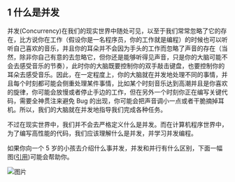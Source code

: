 ﻿## 1 什么是并发 ##

并发(Concurrency)在我们的现实世界中随处可见，以至于我们常常忽略了它的存在，比方说你在工作（假设你是一名程序员，你的工作就是编程）的时候也可以听听自己喜欢的音乐，并且你的耳朵并不会因为手头的工作而忽略了声音的存在（当然，除非你自己有意的去忽略它，但你还是能够听得见声音，只是你的大脑可能不会去感受音乐的节奏），此时你的大脑既要控制你的双手敲击键盘，也要控制你的耳朵去感受音乐。因此，在一定程度上，你的大脑就在并发地处理不同的事情，并且每个时刻都可能会侧重处理某件事情，比如某个时刻音乐达到高潮并且是你喜欢的旋律，你可能会放慢或者停止手边的工作，但在另外一个时刻你正在编写关键代码，需要全神贯注来避免 Bug 的出现，你可能会把声音调小一点或者干脆摘掉耳机。所以，我们的大脑就在并发地指导我们完成各种任务。

不过在现实世界中，我们并不会去严格定义什么是并发。而在计算机程序世界中，为了编写高性能的代码，我们应该理解什么是并发，并学习并发编程。

如果你向一个 5 岁的小孩去介绍什么事并发，并发和并行有什么区别，下面一幅图([引用](http://joearms.github.io/2013/04/05/concurrent-and-parallel-programming.html))可能会帮助你。

![图片](https://github.com/forhappy/A-Detailed-Cplusplus-Concurrency-Tutorial/blob/master/images/chapter1/Concurrent%20and%20Parallel%20Programming.jpg)


